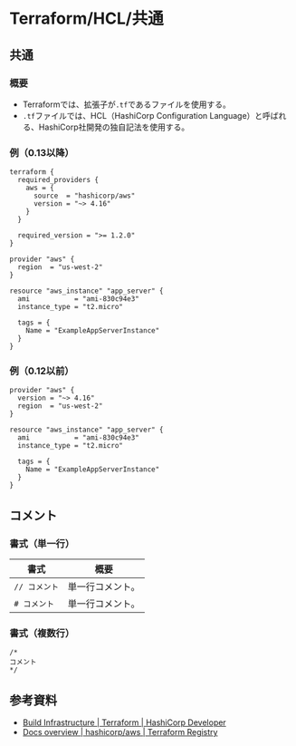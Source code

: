 # Terraform/HCL/共通

## 共通

### 概要

- Terraformでは、拡張子が`.tf`であるファイルを使用する。
- `.tf`ファイルでは、HCL（HashiCorp Configuration Language）と呼ばれる、HashiCorp社開発の独自記法を使用する。

### 例（0.13以降）

```text
terraform {
  required_providers {
    aws = {
      source  = "hashicorp/aws"
      version = "~> 4.16"
    }
  }

  required_version = ">= 1.2.0"
}

provider "aws" {
  region  = "us-west-2"
}

resource "aws_instance" "app_server" {
  ami           = "ami-830c94e3"
  instance_type = "t2.micro"

  tags = {
    Name = "ExampleAppServerInstance"
  }
}
```

### 例（0.12以前）

```text
provider "aws" {
  version = "~> 4.16"
  region  = "us-west-2"
}

resource "aws_instance" "app_server" {
  ami           = "ami-830c94e3"
  instance_type = "t2.micro"

  tags = {
    Name = "ExampleAppServerInstance"
  }
}
```

## コメント

### 書式（単一行）

| 書式          | 概要             |
| ------------- | ---------------- |
| `// コメント` | 単一行コメント。 |
| `# コメント`  | 単一行コメント。 |

### 書式（複数行）

```text
/*
コメント
*/
```

## 参考資料

- [Build Infrastructure | Terraform | HashiCorp Developer](https://developer.hashicorp.com/terraform/tutorials/aws-get-started/aws-build)
- [Docs overview | hashicorp/aws | Terraform Registry](https://registry.terraform.io/providers/hashicorp/aws/latest/docs)
